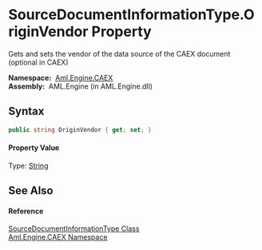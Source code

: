 SourceDocumentInformationType.OriginVendor Property
===================================================
Gets and sets the vendor of the data source of the CAEX document (optional in CAEX)

  **Namespace:**  [Aml.Engine.CAEX][1]  
  **Assembly:**  AML.Engine (in AML.Engine.dll)

Syntax
------

```csharp
public string OriginVendor { get; set; }
```

#### Property Value
Type: [String][2]

See Also
--------

#### Reference
[SourceDocumentInformationType Class][3]  
[Aml.Engine.CAEX Namespace][1]  

[1]: ../README.md
[2]: https://docs.microsoft.com/dotnet/api/system.string
[3]: README.md
[4]: https://www.automationml.org
[5]: ../../icons/logoShade.png